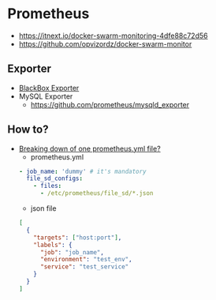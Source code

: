 # Prometheus

* <https://itnext.io/docker-swarm-monitoring-4dfe88c72d56>
* <https://github.com/opvizordz/docker-swarm-monitor>

## Exporter

* [BlackBox Exporter](https://github.com/prometheus/blackbox_exporter)
* MySQL Exporter
  * https://github.com/prometheus/mysqld_exporter

## How to?

* [Breaking down of one prometheus.yml file?](https://stackoverflow.com/questions/62390597/breaking-down-of-one-prometheus-yml-file)
  * prometheus.yml
  ```yaml
  - job_name: 'dummy' # it's mandatory
    file_sd_configs:
      - files:
        - /etc/prometheus/file_sd/*.json
  ```
  * json file
  ```json
  [
    {
      "targets": ["host:port"],
      "labels": {
        "job": "job_name",
        "environment": "test_env",
        "service": "test_service"
      }
    }
  ]
  ```
